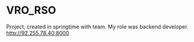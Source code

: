 # VRO_RSO
Project, created in springtime with team. My role was backend developer.
http://92.255.78.40:8000
